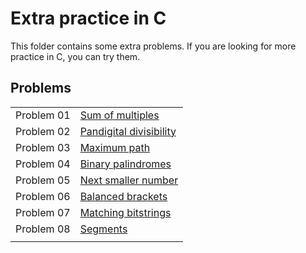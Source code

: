 # Extra practice in C

This folder contains some extra problems. If you are looking for more practice in C, you can try them.  

## Problems

|||
|:---:|:---|
| Problem 01 | [Sum of multiples](prob01) |
| Problem 02 | [Pandigital divisibility](prob02) |
| Problem 03 | [Maximum path](prob03) |
| Problem 04 | [Binary palindromes](prob04) |
| Problem 05 | [Next smaller number](prob05) |
| Problem 06 | [Balanced brackets](prob06) |
| Problem 07 | [Matching bitstrings](prob07) |
| Problem 08 | [Segments](prob08) |
|||

